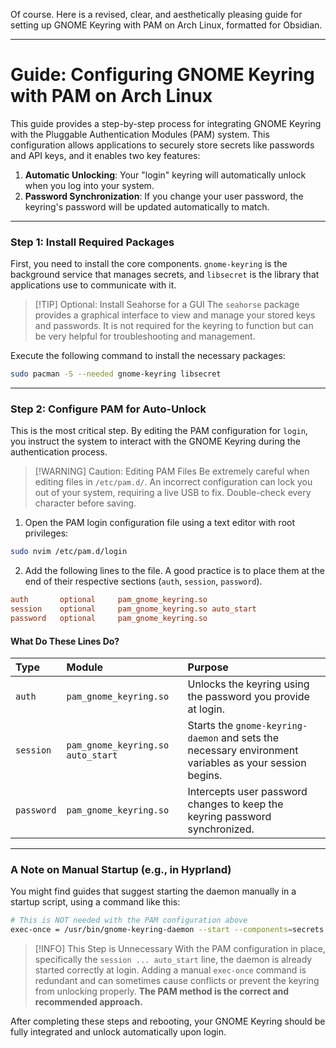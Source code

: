 Of course. Here is a revised, clear, and aesthetically pleasing guide for setting up GNOME Keyring with PAM on Arch Linux, formatted for Obsidian.

***

# Guide: Configuring GNOME Keyring with PAM on Arch Linux

This guide provides a step-by-step process for integrating GNOME Keyring with the Pluggable Authentication Modules (PAM) system. This configuration allows applications to securely store secrets like passwords and API keys, and it enables two key features:

1.  **Automatic Unlocking**: Your "login" keyring will automatically unlock when you log into your system.
2.  **Password Synchronization**: If you change your user password, the keyring's password will be updated automatically to match.

---

### Step 1: Install Required Packages

First, you need to install the core components. `gnome-keyring` is the background service that manages secrets, and `libsecret` is the library that applications use to communicate with it.

> [!TIP] Optional: Install Seahorse for a GUI
> The `seahorse` package provides a graphical interface to view and manage your stored keys and passwords. It is not required for the keyring to function but can be very helpful for troubleshooting and management.

Execute the following command to install the necessary packages:

```bash
sudo pacman -S --needed gnome-keyring libsecret
```

---

### Step 2: Configure PAM for Auto-Unlock

This is the most critical step. By editing the PAM configuration for `login`, you instruct the system to interact with the GNOME Keyring during the authentication process.

> [!WARNING] Caution: Editing PAM Files
> Be extremely careful when editing files in `/etc/pam.d/`. An incorrect configuration can lock you out of your system, requiring a live USB to fix. Double-check every character before saving.

1.  Open the PAM login configuration file using a text editor with root privileges:

```bash
sudo nvim /etc/pam.d/login
```

2.  Add the following lines to the file. A good practice is to place them at the end of their respective sections (`auth`, `session`, `password`).

```ini
auth       optional     pam_gnome_keyring.so
session    optional     pam_gnome_keyring.so auto_start
password   optional     pam_gnome_keyring.so
```

#### What Do These Lines Do?

| Type | Module | Purpose |
| :--- | :--- | :--- |
| `auth` | `pam_gnome_keyring.so` | Unlocks the keyring using the password you provide at login. |
| `session` | `pam_gnome_keyring.so auto_start` | Starts the `gnome-keyring-daemon` and sets the necessary environment variables as your session begins. |
| `password` | `pam_gnome_keyring.so` | Intercepts user password changes to keep the keyring password synchronized. |

---

### A Note on Manual Startup (e.g., in Hyprland)

You might find guides that suggest starting the daemon manually in a startup script, using a command like this:

```bash
# This is NOT needed with the PAM configuration above
exec-once = /usr/bin/gnome-keyring-daemon --start --components=secrets
```

> [!INFO] This Step is Unnecessary
> With the PAM configuration in place, specifically the `session ... auto_start` line, the daemon is already started correctly at login. Adding a manual `exec-once` command is redundant and can sometimes cause conflicts or prevent the keyring from unlocking properly. **The PAM method is the correct and recommended approach.**

After completing these steps and rebooting, your GNOME Keyring should be fully integrated and unlock automatically upon login.


